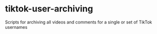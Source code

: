 # tiktok-user-archiving
Scripts for archiving all videos and comments for a single or set of TikTok usernames
